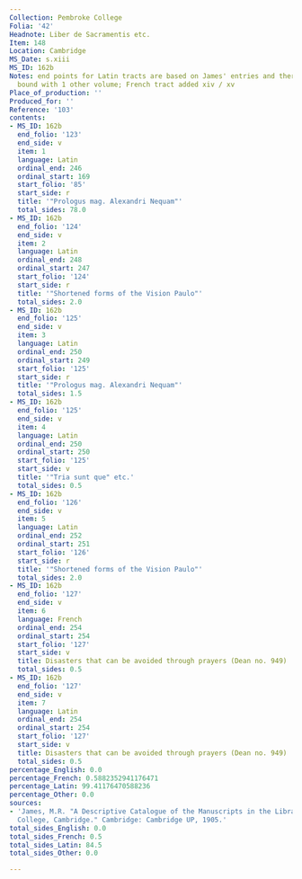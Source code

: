 ```yaml
---
Collection: Pembroke College
Folia: '42'
Headnote: Liber de Sacramentis etc.
Item: 148
Location: Cambridge
MS_Date: s.xiii
MS_ID: 162b
Notes: end points for Latin tracts are based on James' entries and therefore approximate;
  bound with 1 other volume; French tract added xiv / xv
Place_of_production: ''
Produced_for: ''
Reference: '103'
contents:
- MS_ID: 162b
  end_folio: '123'
  end_side: v
  item: 1
  language: Latin
  ordinal_end: 246
  ordinal_start: 169
  start_folio: '85'
  start_side: r
  title: '"Prologus mag. Alexandri Nequam"'
  total_sides: 78.0
- MS_ID: 162b
  end_folio: '124'
  end_side: v
  item: 2
  language: Latin
  ordinal_end: 248
  ordinal_start: 247
  start_folio: '124'
  start_side: r
  title: '"Shortened forms of the Vision Paulo"'
  total_sides: 2.0
- MS_ID: 162b
  end_folio: '125'
  end_side: v
  item: 3
  language: Latin
  ordinal_end: 250
  ordinal_start: 249
  start_folio: '125'
  start_side: r
  title: '"Prologus mag. Alexandri Nequam"'
  total_sides: 1.5
- MS_ID: 162b
  end_folio: '125'
  end_side: v
  item: 4
  language: Latin
  ordinal_end: 250
  ordinal_start: 250
  start_folio: '125'
  start_side: v
  title: '"Tria sunt que" etc.'
  total_sides: 0.5
- MS_ID: 162b
  end_folio: '126'
  end_side: v
  item: 5
  language: Latin
  ordinal_end: 252
  ordinal_start: 251
  start_folio: '126'
  start_side: r
  title: '"Shortened forms of the Vision Paulo"'
  total_sides: 2.0
- MS_ID: 162b
  end_folio: '127'
  end_side: v
  item: 6
  language: French
  ordinal_end: 254
  ordinal_start: 254
  start_folio: '127'
  start_side: v
  title: Disasters that can be avoided through prayers (Dean no. 949)
  total_sides: 0.5
- MS_ID: 162b
  end_folio: '127'
  end_side: v
  item: 7
  language: Latin
  ordinal_end: 254
  ordinal_start: 254
  start_folio: '127'
  start_side: v
  title: Disasters that can be avoided through prayers (Dean no. 949)
  total_sides: 0.5
percentage_English: 0.0
percentage_French: 0.5882352941176471
percentage_Latin: 99.41176470588236
percentage_Other: 0.0
sources:
- 'James, M.R. "A Descriptive Catalogue of the Manuscripts in the Library of Pembroke
  College, Cambridge." Cambridge: Cambridge UP, 1905.'
total_sides_English: 0.0
total_sides_French: 0.5
total_sides_Latin: 84.5
total_sides_Other: 0.0

---
```

